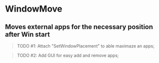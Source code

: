# WindowMove
Moves external apps for the necessary position after Win start
-
> TODO #1: Attach "SetWindowPlacement" to able maximaze an apps;

> TODO #2: Add GUI for easy add and remove apps;

